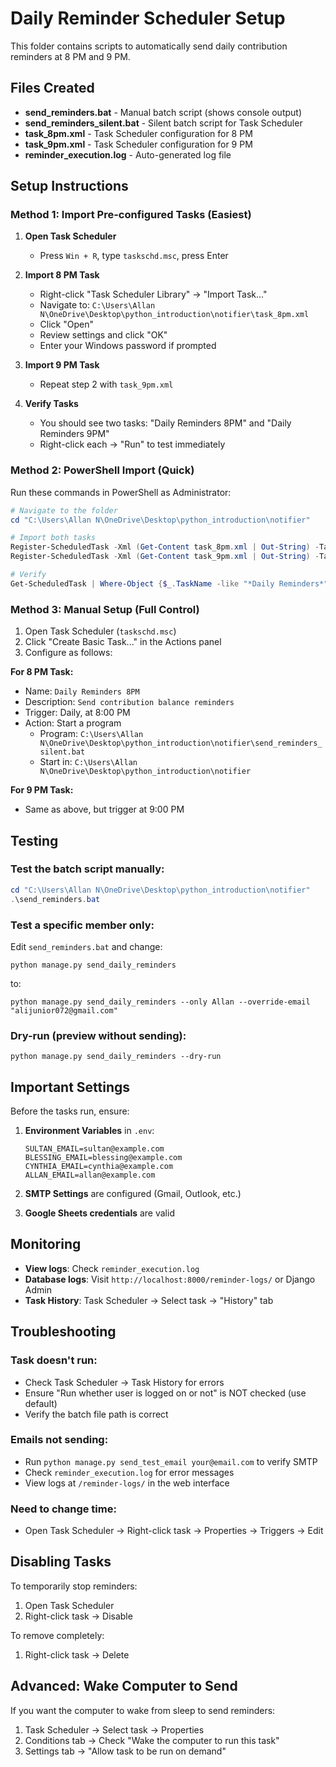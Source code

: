 # Daily Reminder Scheduler Setup

This folder contains scripts to automatically send daily contribution reminders at 8 PM and 9 PM.

## Files Created

- **send_reminders.bat** - Manual batch script (shows console output)
- **send_reminders_silent.bat** - Silent batch script for Task Scheduler
- **task_8pm.xml** - Task Scheduler configuration for 8 PM
- **task_9pm.xml** - Task Scheduler configuration for 9 PM
- **reminder_execution.log** - Auto-generated log file

## Setup Instructions

### Method 1: Import Pre-configured Tasks (Easiest)

1. **Open Task Scheduler**
   - Press `Win + R`, type `taskschd.msc`, press Enter

2. **Import 8 PM Task**
   - Right-click "Task Scheduler Library" → "Import Task..."
   - Navigate to: `C:\Users\Allan N\OneDrive\Desktop\python_introduction\notifier\task_8pm.xml`
   - Click "Open"
   - Review settings and click "OK"
   - Enter your Windows password if prompted

3. **Import 9 PM Task**
   - Repeat step 2 with `task_9pm.xml`

4. **Verify Tasks**
   - You should see two tasks: "Daily Reminders 8PM" and "Daily Reminders 9PM"
   - Right-click each → "Run" to test immediately

### Method 2: PowerShell Import (Quick)

Run these commands in PowerShell as Administrator:

```powershell
# Navigate to the folder
cd "C:\Users\Allan N\OneDrive\Desktop\python_introduction\notifier"

# Import both tasks
Register-ScheduledTask -Xml (Get-Content task_8pm.xml | Out-String) -TaskName "Daily Reminders 8PM"
Register-ScheduledTask -Xml (Get-Content task_9pm.xml | Out-String) -TaskName "Daily Reminders 9PM"

# Verify
Get-ScheduledTask | Where-Object {$_.TaskName -like "*Daily Reminders*"}
```

### Method 3: Manual Setup (Full Control)

1. Open Task Scheduler (`taskschd.msc`)
2. Click "Create Basic Task..." in the Actions panel
3. Configure as follows:

**For 8 PM Task:**
- Name: `Daily Reminders 8PM`
- Description: `Send contribution balance reminders`
- Trigger: Daily, at 8:00 PM
- Action: Start a program
  - Program: `C:\Users\Allan N\OneDrive\Desktop\python_introduction\notifier\send_reminders_silent.bat`
  - Start in: `C:\Users\Allan N\OneDrive\Desktop\python_introduction\notifier`

**For 9 PM Task:**
- Same as above, but trigger at 9:00 PM

## Testing

### Test the batch script manually:
```powershell
cd "C:\Users\Allan N\OneDrive\Desktop\python_introduction\notifier"
.\send_reminders.bat
```

### Test a specific member only:
Edit `send_reminders.bat` and change:
```batch
python manage.py send_daily_reminders
```
to:
```batch
python manage.py send_daily_reminders --only Allan --override-email "alijunior072@gmail.com"
```

### Dry-run (preview without sending):
```batch
python manage.py send_daily_reminders --dry-run
```

## Important Settings

Before the tasks run, ensure:

1. **Environment Variables** in `.env`:
   ```
   SULTAN_EMAIL=sultan@example.com
   BLESSING_EMAIL=blessing@example.com
   CYNTHIA_EMAIL=cynthia@example.com
   ALLAN_EMAIL=allan@example.com
   ```

2. **SMTP Settings** are configured (Gmail, Outlook, etc.)

3. **Google Sheets credentials** are valid

## Monitoring

- **View logs**: Check `reminder_execution.log`
- **Database logs**: Visit `http://localhost:8000/reminder-logs/` or Django Admin
- **Task History**: Task Scheduler → Select task → "History" tab

## Troubleshooting

### Task doesn't run:
- Check Task Scheduler → Task History for errors
- Ensure "Run whether user is logged on or not" is NOT checked (use default)
- Verify the batch file path is correct

### Emails not sending:
- Run `python manage.py send_test_email your@email.com` to verify SMTP
- Check `reminder_execution.log` for error messages
- View logs at `/reminder-logs/` in the web interface

### Need to change time:
- Open Task Scheduler → Right-click task → Properties → Triggers → Edit

## Disabling Tasks

To temporarily stop reminders:
1. Open Task Scheduler
2. Right-click task → Disable

To remove completely:
1. Right-click task → Delete

## Advanced: Wake Computer to Send

If you want the computer to wake from sleep to send reminders:

1. Task Scheduler → Select task → Properties
2. Conditions tab → Check "Wake the computer to run this task"
3. Settings tab → "Allow task to be run on demand"
